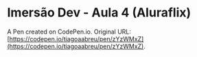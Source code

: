 # Imersão Dev - Aula 4 (Aluraflix)

A Pen created on CodePen.io. Original URL: [https://codepen.io/tiagoaabreu/pen/zYzWMxZ](https://codepen.io/tiagoaabreu/pen/zYzWMxZ).


